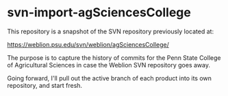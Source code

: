 svn-import-agSciencesCollege
============================
This repository is a snapshot of the SVN repository previously located at:

https://weblion.psu.edu/svn/weblion/agSciencesCollege/

The purpose is to capture the history of commits for the Penn State College of Agricultural Sciences in case the Weblion SVN 
repository goes away.

Going forward, I'll pull out the active branch of each product into its own repository, and start fresh.
